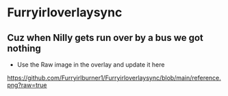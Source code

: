 # Furryirloverlaysync
## Cuz when Nilly gets run over by a bus we got nothing

- Use the Raw image in the overlay and update it here

 https://github.com/Furryirlburner1/Furryirloverlaysync/blob/main/reference.png?raw=true
